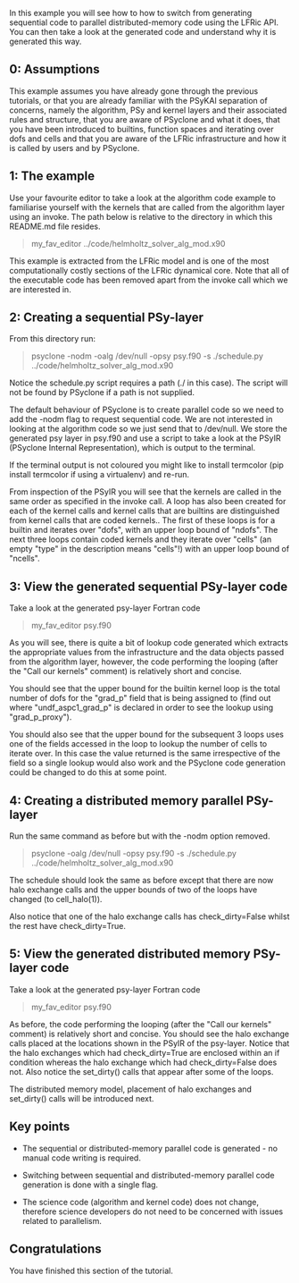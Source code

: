 
In this example you will see how to how to switch from generating sequential
code to parallel distributed-memory code using the LFRic API. You can then
take a look at the generated code and understand why it is
generated this way.

## 0: Assumptions

This example assumes you have already gone through the previous
tutorials, or that you are already familiar with the PSyKAl separation
of concerns, namely the algorithm, PSy and kernel layers and their
associated rules and structure, that you are aware of PSyclone and
what it does, that you have been introduced to builtins, function
spaces and iterating over dofs and cells and that you are aware of the
LFRic infrastructure and how it is called by users and by PSyclone.

## 1: The example

Use your favourite editor to take a look at the algorithm code example
to familiarise yourself with the kernels that are called from the
algorithm layer using an invoke. The path below is relative to the
directory in which this README.md file resides.

> my_fav_editor ../code/helmholtz_solver_alg_mod.x90

This example is extracted from the LFRic model and is one of the most
computationally costly sections of the LFRic dynamical core. Note
that all of the executable code has been removed apart from the invoke
call which we are interested in.

## 2: Creating a sequential PSy-layer

From this directory run:

> psyclone -nodm -oalg /dev/null -opsy psy.f90 -s ./schedule.py ../code/helmholtz_solver_alg_mod.x90

Notice the schedule.py script requires a path (./ in this case). The
script will not be found by PSyclone if a path is not supplied.

The default behaviour of PSyclone is to create parallel code so we
need to add the -nodm flag to request sequential code. We are not
interested in looking at the algorithm code so we just send that to
/dev/null. We store the generated psy layer in psy.f90 and use a
script to take a look at the PSyIR (PSyclone Internal Representation),
which is output to the terminal.

If the terminal output is not coloured you might like to install
termcolor (pip install termcolor if using a virtualenv) and re-run.

From inspection of the PSyIR you will see that the kernels are called
in the same order as specified in the invoke call. A loop has also
been created for each of the kernel calls and kernel calls that are
builtins are distinguished from kernel calls that are coded
kernels.. The first of these loops is for a builtin and iterates over
"dofs", with an upper loop bound of "ndofs". The next three loops
contain coded kernels and they iterate over "cells" (an empty "type"
in the description means "cells"!) with an upper loop bound of
"ncells".

## 3: View the generated sequential PSy-layer code

Take a look at the generated psy-layer Fortran code

> my_fav_editor psy.f90

As you will see, there is quite a bit of lookup code generated which
extracts the appropriate values from the infrastructure and the data
objects passed from the algorithm layer, however, the code performing
the looping (after the "Call our kernels" comment) is relatively short
and concise.

You should see that the upper bound for the builtin kernel loop is the
total number of dofs for the "grad_p" field that is being assigned to
(find out where "undf_aspc1_grad_p" is declared in order to see the
lookup using "grad_p_proxy").

You should also see that the upper bound for the subsequent 3 loops
uses one of the fields accessed in the loop to lookup the number of
cells to iterate over. In this case the value returned is the same
irrespective of the field so a single lookup would also work and the
PSyclone code generation could be changed to do this at some point.

## 4: Creating a distributed memory parallel PSy-layer

Run the same command as before but with the -nodm option removed.

> psyclone -oalg /dev/null -opsy psy.f90 -s ./schedule.py ../code/helmholtz_solver_alg_mod.x90

The schedule should look the same as before except that there are now
halo exchange calls and the upper bounds of two of the loops have
changed (to cell_halo(1)).

Also notice that one of the halo exchange calls has check_dirty=False
whilst the rest have check_dirty=True.

## 5: View the generated distributed memory PSy-layer code

Take a look at the generated psy-layer Fortran code

> my_fav_editor psy.f90

As before, the code performing the looping (after the "Call our
kernels" comment) is relatively short and concise. You should see the
halo exchange calls placed at the locations shown in the PSyIR
of the psy-layer. Notice that the halo exchanges which had check_dirty=True
are enclosed within an if condition whereas the halo exchange which
had check_dirty=False does not. Also notice the set_dirty() calls that
appear after some of the loops.

The distributed memory model, placement of halo exchanges and
set_dirty() calls will be introduced next.

## Key points

* The sequential or distributed-memory parallel code is generated - no
  manual code writing is required.
  
* Switching between sequential and distributed-memory parallel code
  generation is done with a single flag.

* The science code (algorithm and kernel code) does not change,
  therefore science developers do not need to be concerned with
  issues related to parallelism.

## Congratulations

You have finished this section of the tutorial.